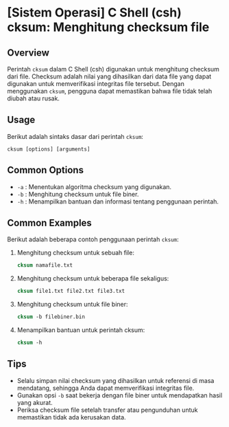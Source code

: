 # [Sistem Operasi] C Shell (csh) cksum: Menghitung checksum file

## Overview
Perintah `cksum` dalam C Shell (csh) digunakan untuk menghitung checksum dari file. Checksum adalah nilai yang dihasilkan dari data file yang dapat digunakan untuk memverifikasi integritas file tersebut. Dengan menggunakan `cksum`, pengguna dapat memastikan bahwa file tidak telah diubah atau rusak.

## Usage
Berikut adalah sintaks dasar dari perintah `cksum`:

```
cksum [options] [arguments]
```

## Common Options
- `-a` : Menentukan algoritma checksum yang digunakan.
- `-b` : Menghitung checksum untuk file biner.
- `-h` : Menampilkan bantuan dan informasi tentang penggunaan perintah.

## Common Examples
Berikut adalah beberapa contoh penggunaan perintah `cksum`:

1. Menghitung checksum untuk sebuah file:
   ```csh
   cksum namafile.txt
   ```

2. Menghitung checksum untuk beberapa file sekaligus:
   ```csh
   cksum file1.txt file2.txt file3.txt
   ```

3. Menghitung checksum untuk file biner:
   ```csh
   cksum -b filebiner.bin
   ```

4. Menampilkan bantuan untuk perintah cksum:
   ```csh
   cksum -h
   ```

## Tips
- Selalu simpan nilai checksum yang dihasilkan untuk referensi di masa mendatang, sehingga Anda dapat memverifikasi integritas file.
- Gunakan opsi `-b` saat bekerja dengan file biner untuk mendapatkan hasil yang akurat.
- Periksa checksum file setelah transfer atau pengunduhan untuk memastikan tidak ada kerusakan data.